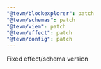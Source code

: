 ```yaml
---
"@tevm/blockexplorer": patch
"@tevm/schemas": patch
"@tevm/viem": patch
"@tevm/effect": patch
"@tevm/config": patch
---
```


Fixed effect/schema version
